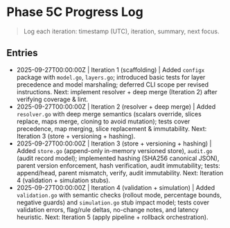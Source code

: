 # Phase 5C Progress Log

> Log each iteration: timestamp (UTC), iteration, summary, next focus.

## Entries

- 2025-09-27T00:00:00Z | Iteration 1 (scaffolding) | Added `configx` package with `model.go`, `layers.go`; introduced basic tests for layer precedence and model marshaling; deferred CLI scope per revised instructions. Next: implement resolver + deep merge (Iteration 2) after verifying coverage & lint.
- 2025-09-27T00:00:00Z | Iteration 2 (resolver + deep merge) | Added `resolver.go` with deep merge semantics (scalars override, slices replace, maps merge, cloning to avoid mutation); tests cover precedence, map merging, slice replacement & immutability. Next: Iteration 3 (store + versioning + hashing).
- 2025-09-27T00:00:00Z | Iteration 3 (store + versioning + hashing) | Added `store.go` (append-only in-memory versioned store), `audit.go` (audit record model); implemented hashing (SHA256 canonical JSON), parent version enforcement, hash verification, audit immutability; tests: append/head, parent mismatch, verify, audit immutability. Next: Iteration 4 (validation + simulation stubs).
- 2025-09-27T00:00:00Z | Iteration 4 (validation + simulation) | Added `validation.go` with semantic checks (rollout mode, percentage bounds, negative guards) and `simulation.go` stub impact model; tests cover validation errors, flag/rule deltas, no-change notes, and latency heuristic. Next: Iteration 5 (apply pipeline + rollback orchestration).
